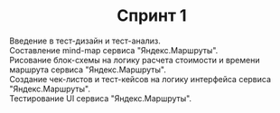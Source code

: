 <h1 align="center"> Спринт 1 </h1>
Введение в тест-дизайн и тест-анализ. </br> 
Составление mind-map сервиса "Яндекс.Маршруты". </br>
Рисование блок-схемы на логику расчета стоимости и времени маршрута сервиса "Яндекс.Маршруты". </br>
Создание чек-листов и тест-кейсов на логику интерфейса сервиса "Яндекс.Маршруты". </br>
Тестирование UI сервиса "Яндекс.Маршруты".
